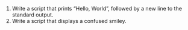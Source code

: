 1. Write a script that prints “Hello, World”, followed by a new line to the standard output.
2. Write a script that displays a confused smiley.
